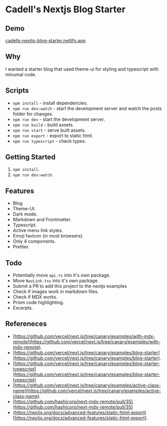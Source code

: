 # Cadell's Nextjs Blog Starter

## Demo
[cadells-nextjs-blog-starter.netlify.app](https://cadells-nextjs-blog-starter.netlify.app)

## Why

I wanted a starter blog that used theme-ui for styling and typescript with minumal code.

## Scripts
- `npm install` - install dependencies.
- `npm run dev:watch` - start the development server and watch the posts folder for changes.
- `npm run dev` - start the development server.
- `npm run build` - build assets.
- `npm run start` - serve built assets.
- `npm run export` - export to static html.
- `npm run typescript` - check types.

## Getting Started
1. `npm install`.
1. `npm run dev:watch`.

## Features
- Blog
- Theme-UI.
- Dark mode.
- Markdown and Frontmatter.
- Typescript.
- Active menu link styles.
- Emoji favicon (in most browsers).
- Only 4 components.
- Prettier.

## Todo
- Potentially move `api.ts` into it's own package.
- Move `NavLink.tsx` into it's own package.
- Submit a PR to add this project to the nextjs examples
- Check if images work in markdown files.
- Check if MDX works.
- Prism code highlighting.
- Excerpts.

## Refereneces
- [https://github.com/vercel/next.js/tree/canary/examples/with-mdx-remote](https://github.com/vercel/next.js/tree/canary/examples/with-mdx-remote).
- [https://github.com/vercel/next.js/tree/canary/examples/blog-starter](https://github.com/vercel/next.js/tree/canary/examples/blog-starter).
- [https://github.com/vercel/next.js/tree/canary/examples/blog-starter-typescript](https://github.com/vercel/next.js/tree/canary/examples/blog-starter-typescript)
- [https://github.com/vercel/next.js/tree/canary/examples/active-class-name](https://github.com/vercel/next.js/tree/canary/examples/active-class-name).
- [https://github.com/hashicorp/next-mdx-remote/pull/35](https://github.com/hashicorp/next-mdx-remote/pull/35)
- (https://nextjs.org/docs/advanced-features/static-html-export)[https://nextjs.org/docs/advanced-features/static-html-export].